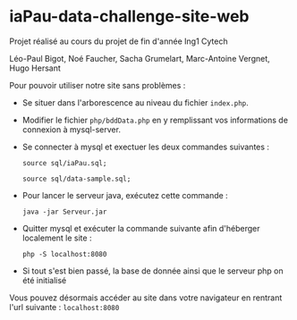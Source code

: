 # iaPau-data-challenge-site-web
Projet réalisé au cours du projet de fin d'année Ing1 Cytech

Léo-Paul Bigot, Noé Faucher, Sacha Grumelart, Marc-Antoine Vergnet, Hugo Hersant

Pour pouvoir utiliser notre site sans problèmes :

- Se situer dans l'arborescence au niveau du fichier `index.php`.

- Modifier le fichier `php/bddData.php` en y remplissant vos informations de connexion à mysql-server.

- Se connecter à mysql et exectuer les deux commandes suivantes :
   
    ```source sql/iaPau.sql;```

    ```source sql/data-sample.sql;```

- Pour lancer le serveur java, exécutez cette commande :

    ```java -jar Serveur.jar```

- Quitter mysql et exécuter la commande suivante afin d'héberger localement le site :

    ```php -S localhost:8080```

- Si tout s'est bien passé, la base de donnée ainsi que le serveur php on été initialisé

Vous pouvez désormais accéder au site dans votre navigateur en rentrant l'url suivante : `localhost:8080`